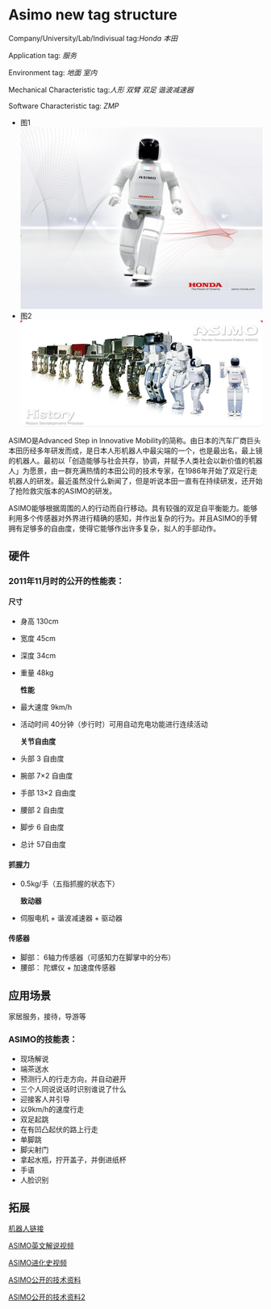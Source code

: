 # Asimo new tag structure

Company/University/Lab/Indivisual tag:_Honda 本田_

Application tag: _服务_

Environment tag: _地面_ _室内_

Mechanical Characteristic tag:_人形_ _双臂_ _双足_ _谐波减速器_

Software Characteristic tag: _ZMP_

* 图1 ![ASIMO](../.gitbook/assets/asimo.jpg)
* 图2 ![ASIMO\_HISTORY](../.gitbook/assets/asimo_history.jpg)

ASIMO是Advanced Step in Innovative Mobility的简称。由日本的汽车厂商巨头本田历经多年研发而成，是日本人形机器人中最尖端的一个，也是最出名，最上镜的机器人。最初以「创造能够与社会共存，协调，并赋予人类社会以新价值的机器人」为愿景，由一群充满热情的本田公司的技术专家，在1986年开始了双足行走机器人的研发。最近虽然没什么新闻了，但是听说本田一直有在持续研发，还开始了抢险救灾版本的ASIMO的研发。

ASIMO能够根据周围的人的行动而自行移动。具有较强的双足自平衡能力。能够利用多个传感器对外界进行精确的感知，并作出复杂的行为。并且ASIMO的手臂拥有足够多的自由度，使得它能够作出许多复杂，拟人的手部动作。

## 硬件

### 2011年11月时的公开的性能表：

#### 尺寸

* 身高 130cm
* 宽度 45cm
* 深度 34cm
* 重量 48kg

  **性能**

* 最大速度 9km/h
* 活动时间 40分钟（步行时）可用自动充电功能进行连续活动

  **关节自由度**

* 头部 3 自由度
* 腕部 7×2 自由度
* 手部 13×2 自由度
* 腰部 2 自由度
* 脚步 6 自由度
* 总计 57自由度

#### 抓握力

* 0.5kg/手（五指抓握的状态下）

  **致动器**

* 伺服电机 + 谐波减速器 + 驱动器

#### 传感器

* 脚部： 6轴力传感器（可感知力在脚掌中的分布）
* 腰部： 陀螺仪 + 加速度传感器  

## 应用场景

家居服务，接待，导游等

### ASIMO的技能表：

* 现场解说
* 端茶送水
* 预测行人的行走方向，并自动避开
* 三个人同说说话时识别谁说了什么
* 迎接客人并引导
* 以9km/h的速度行走
* 双足起跳
* 在有凹凸起伏的路上行走
* 单脚跳
* 脚尖射门
* 拿起水瓶，拧开盖子，并倒进纸杯
* 手语
* 人脸识别

## 拓展

[机器人链接](http://www.honda.co.jp/ASIMO/)

[ASIMO英文解说视频](https://www.youtube.com/watch?v=JlRPICfnmhw)

[ASIMO进化史视频](https://www.youtube.com/watch?v=cqL2ZvZ-q14)

[ASIMO公开的技术资料](http://asimo.honda.com/downloads/pdf/asimo-technical-information.pdf)

[ASIMO公开的技术资料2](http://asimo.honda.com/asimo-specs/)

